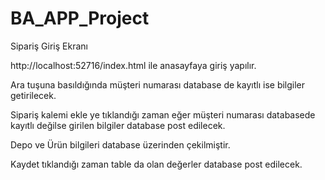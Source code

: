# BA_APP_Project
Sipariş Giriş Ekranı



http://localhost:52716/index.html ile anasayfaya giriş yapılır.

Ara tuşuna basıldığında müşteri numarası database de kayıtlı ise bilgiler getirilecek.

Sipariş kalemi ekle ye tıklandığı zaman eğer müşteri numarası databasede kayıtlı değilse girilen bilgiler database post edilecek.

Depo ve Ürün bilgileri database üzerinden çekilmiştir.

Kaydet tıklandığı zaman table da olan değerler database post edilecek.

